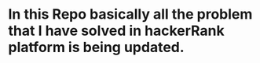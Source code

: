 # In this Repo basically all the problem that I have solved in hackerRank platform is being updated.
